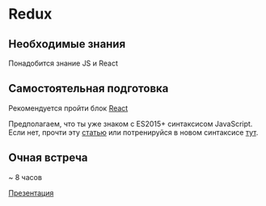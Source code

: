 # Redux



## Необходимые знания

Понадобится знание JS и React




## Самостоятельная подготовка

Рекомендуется пройти блок [React](https://github.com/kontur-courses/react)

Предполагаем, что ты уже знаком с ES2015+ синтаксисом JavaScript. Если нет, прочти эту [статью](http://www.js-craft.io/blog/10-The-10-min-ES6-course-for-the-beginner-React-Developer/) или потренируйся в новом синтаксисе [тут](http://es6katas.org/).

## Очная встреча

~ 8 часов

[Презентация](https://kontur-courses.github.io/redux)
